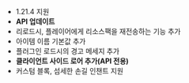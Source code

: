 - 1.21.4 지원
- **API 업데이트**
- 리로드시, 플레이어에게 리소스팩을 재전송하는 기능 추가
- 아이템 이름 기본값 추가
- 플러그인 로드시의 경고 메세지 추가
- **클라이언트 사이드 로어 추가(API 전용)**
- 커스텀 블록, 섬세한 손길 인챈트 지원
